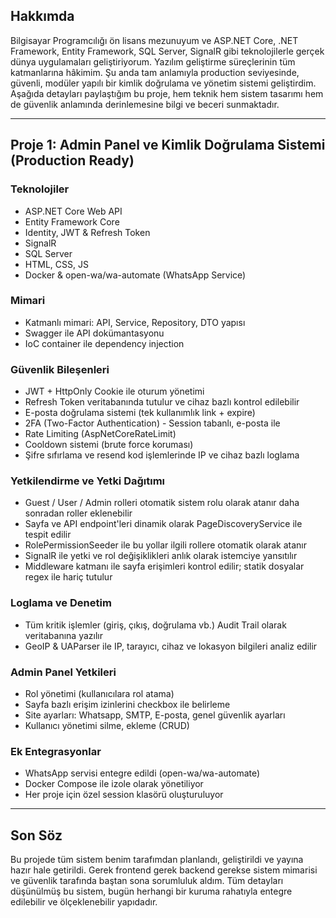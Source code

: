 ## Hakkımda
Bilgisayar Programcılığı ön lisans mezunuyum ve ASP.NET Core, .NET Framework, Entity Framework, SQL Server, SignalR gibi teknolojilerle gerçek dünya uygulamaları geliştiriyorum. Yazılım geliştirme süreçlerinin tüm katmanlarına hâkimim. Şu anda tam anlamıyla production seviyesinde, güvenli, modüler yapılı bir kimlik doğrulama ve yönetim sistemi geliştirdim. Aşağıda detayları paylaştığım bu proje, hem teknik hem sistem tasarımı hem de güvenlik anlamında derinlemesine bilgi ve beceri sunmaktadır.

---

## Proje 1: Admin Panel ve Kimlik Doğrulama Sistemi (Production Ready)

### Teknolojiler
- ASP.NET Core Web API
- Entity Framework Core
- Identity, JWT & Refresh Token
- SignalR
- SQL Server
- HTML, CSS, JS
- Docker & open-wa/wa-automate (WhatsApp Service)

### Mimari
- Katmanlı mimari: API, Service, Repository, DTO yapısı
- Swagger ile API dokümantasyonu
- IoC container ile dependency injection

### Güvenlik Bileşenleri
- JWT + HttpOnly Cookie ile oturum yönetimi
- Refresh Token veritabanında tutulur ve cihaz bazlı kontrol edilebilir
- E-posta doğrulama sistemi (tek kullanımlık link + expire)
- 2FA (Two-Factor Authentication) - Session tabanlı, e-posta ile
- Rate Limiting (AspNetCoreRateLimit)
- Cooldown sistemi (brute force koruması)
- Şifre sıfırlama ve resend kod işlemlerinde IP ve cihaz bazlı loglama

### Yetkilendirme ve Yetki Dağıtımı
- Guest / User / Admin rolleri otomatik sistem rolu olarak atanır daha sonradan roller eklenebilir
- Sayfa ve API endpoint'leri dinamik olarak PageDiscoveryService ile tespit edilir
- RolePermissionSeeder ile bu yollar ilgili rollere otomatik olarak atanır
- SignalR ile yetki ve rol değişiklikleri anlık olarak istemciye yansıtılır
- Middleware katmanı ile sayfa erişimleri kontrol edilir; statik dosyalar regex ile hariç tutulur

### Loglama ve Denetim
- Tüm kritik işlemler (giriş, çıkış, doğrulama vb.) Audit Trail olarak veritabanına yazılır
- GeoIP & UAParser ile IP, tarayıcı, cihaz ve lokasyon bilgileri analiz edilir

### Admin Panel Yetkileri
- Rol yönetimi (kullanıcılara rol atama)
- Sayfa bazlı erişim izinlerini checkbox ile belirleme
- Site ayarları: Whatsapp, SMTP, E-posta, genel güvenlik ayarları
- Kullanıcı yönetimi silme, ekleme (CRUD)

### Ek Entegrasyonlar
- WhatsApp servisi entegre edildi (open-wa/wa-automate)
- Docker Compose ile izole olarak yönetiliyor
- Her proje için özel session klasörü oluşturuluyor

---

## Son Söz
Bu projede tüm sistem benim tarafımdan planlandı, geliştirildi ve yayına hazır hale getirildi. Gerek frontend gerek backend gerekse sistem mimarisi ve güvenlik tarafında baştan sona sorumluluk aldım. Tüm detayları düşünülmüş bu sistem, bugün herhangi bir kuruma rahatıyla entegre edilebilir ve ölçeklenebilir yapıdadır.
